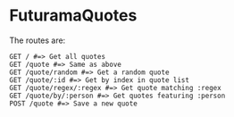 # FuturamaQuotes

The routes are:

    GET / #=> Get all quotes
    GET /quote #=> Same as above
    GET /quote/random #=> Get a random quote
    GET /quote/:id #=> Get by index in quote list
    GET /quote/regex/:regex #=> Get quote matching :regex
    GET /quote/by/:person #=> Get quotes featuring :person
    POST /quote #=> Save a new quote
